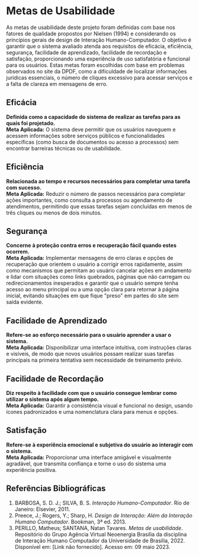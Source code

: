 # Metas de Usabilidade

As metas de usabilidade deste projeto foram definidas com base nos fatores de qualidade propostos por Nielsen (1994) e considerando os princípios gerais de design de Interação Humano-Computador. O objetivo é garantir que o sistema avaliado atenda aos requisitos de eficácia, eficiência, segurança, facilidade de aprendizado, facilidade de recordação e satisfação, proporcionando uma experiência de uso satisfatória e funcional para os usuários. Estas metas foram escolhidas com base em problemas observados no site da DPDF, como a dificuldade de localizar informações jurídicas essenciais, o número de cliques excessivo para acessar serviços e a falta de clareza em mensagens de erro.

## Eficácia
**Definida como a capacidade do sistema de realizar as tarefas para as quais foi projetado.**  
**Meta Aplicada:** O sistema deve permitir que os usuários naveguem e acessem informações sobre serviços públicos e funcionalidades específicas (como busca de documentos ou acesso a processos) sem encontrar barreiras técnicas ou de usabilidade.

## Eficiência
**Relacionada ao tempo e recursos necessários para completar uma tarefa com sucesso.**  
**Meta Aplicada:** Reduzir o número de passos necessários para completar ações importantes, como consulta a processos ou agendamento de atendimentos, permitindo que essas tarefas sejam concluídas em menos de três cliques ou menos de dois minutos.

## Segurança
**Concerne à proteção contra erros e recuperação fácil quando estes ocorrem.**  
**Meta Aplicada:** Implementar mensagens de erro claras e opções de recuperação que orientem o usuário a corrigir erros rapidamente, assim como mecanismos que permitam ao usuário cancelar ações em andamento e lidar com situações como links quebrados, páginas que não carregam ou redirecionamentos inesperados e garantir que o usuário sempre tenha acesso ao menu principal ou a uma opção clara para retornar à página inicial, evitando situações em que fique "preso" em partes do site sem saída evidente.

## Facilidade de Aprendizado
**Refere-se ao esforço necessário para o usuário aprender a usar o sistema.**  
**Meta Aplicada:** Disponibilizar uma interface intuitiva, com instruções claras e visíveis, de modo que novos usuários possam realizar suas tarefas principais na primeira tentativa sem necessidade de treinamento prévio.

## Facilidade de Recordação
**Diz respeito à facilidade com que o usuário consegue lembrar como utilizar o sistema após algum tempo.**  
**Meta Aplicada:** Garantir a consistência visual e funcional no design, usando ícones padronizados e uma nomenclatura clara para menus e opções.

## Satisfação
**Refere-se à experiência emocional e subjetiva do usuário ao interagir com o sistema.**  
**Meta Aplicada:** Proporcionar uma interface amigável e visualmente agradável, que transmita confiança e torne o uso do sistema uma experiência positiva.

## Referências Bibliográficas
1. BARBOSA, S. D. J.; SILVA, B. S. *Interação Humano-Computador*. Rio de Janeiro: Elsevier, 2011.  
2. Preece, J.; Rogers, Y.; Sharp, H. *Design de Interação: Além da Interação Humano Computador*. Bookman, 3ª ed. 2013.  
3. PERILLO, Matheus; SANTANA, Natan Tavares. *Metas de usabilidade*. Repositório do Grupo Agência Virtual Neoenergia Brasília da disciplina de Interação Humano Computador da Universidade de Brasília, 2022. Disponível em: [Link não fornecido]. Acesso em: 09 maio 2023.
